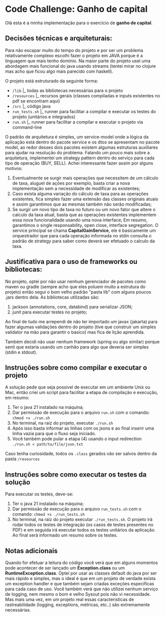 # Code Challenge: Ganho de capital 

Olá esta é a minha implementação para o exercicio de **ganho de capital**.

##  Decisões técnicas e arquiteturais:

Para não escapar muito do tempo do projeto e por ser um problema relativamente complexo escolhi fazer o projeto em JAVA porque é a linguagem que mais tenho domínio. Na maior parte do projeto usei uma abordagem mais funcional do java usando streams (tentei mirar no clojure mas acho que ficou algo mais parecido com haskell).

O projeto está estruturado da seguinte forma: 
- `/lib`
  |_ todas as bibliotecas necessárias para o projeto
- `/resources`
  |_ recursos gerais (classes compiladas e inputs existentes no pdf se encontram aqui)
- `/src`
  |_ código java
- `run_tests.sh`
  |_ runner para facilitar a compilar e executar os testes do projeto (unitários e integrados)
- `run.sh`
  |_ runner para facilitar a compilar e executar o projeto via command-line

O padrão de arquitetura é simples, um service-model  onde a lógica da aplicação está dentro do pacote service e os dtos se apresentam no pacote model, ao redor desses dois pacotes existem algumas estruturas auxiliares para ajudar na resolução do problema.
Falando um pouco mais sobre a arquitetura, implementei um strategy pattern dentro do serviço para cada tipo de operação (BUY, SELL). Achei interessante fazer assim por alguns motivos: 
1. Eventualmente se surgir mais operações que necessitem de um cálculo de taxa, aluguel de ações por exemplo, basta criar a nova implementação sem a necessidade de modificar as existentes;
2. Caso exista alguma variação do cálculo de taxa para as operações existentes, fica simples fazer uma extensão das classes originais atuais e assim garantimos que as mesmas também não serão modificadas;
3. Se surgir um novo tipo de taxa no futuro ou um novo fator que altere o calculo da taxa atual, basta que as operações existentes implementem essa nova funcionalidade usando uma nova interface;
Em resumo, garantimos o single responsability, open close, interface segregation.
O service principal se chama **CapitalGainService**, ele é basicamente um orquestrador que para cada operação informada no stdin consulta o padrão de strategy para saber como deverá ser efetuado o calculo da taxa. 

## Justificativa para o uso de frameworks ou bibliotecas:

No projeto, optei por não usar nenhum gerenciador de pacotes como maven ou gradle (sempre acho que eles poluem muito a estrutura do projeto) então segui o bom velho padrão "pasta lib" com alguns poucos .jars dentro dela.
As bibliotecas utilizadas são:
1. jackson (annotations, core, databind) para serializar JSON;
2. junit para executar testes no projeto;

Ao final de tudo me arrependi de não ter importado um javax (jakarta) para fazer algumas validações dentro do projeto (tive que construir um simples validator na mão para garantir o basico) mas fica de lição aprendida. 

Também decidi não usar nenhum framework (spring ou algo similar) porque senti que estaria usando um canhão para algo que deveria ser simples (stdin e stdout).  

## Instruções sobre como compilar e executar o projeto

A solução pede que seja possível de executar em um ambiente Unix ou Mac, então criei um script para facilitar a etapa de compilação e execução, em resumo:
1. Ter o java 21 instalado na máquina;
2. Dar permissão de execução para o arquivo `run.sh` com o comando: `chmod +x ./run.sh`
3. No terminal, na raiz do projeto, executar `./run.sh`
4. Após isso basta informar as linhas com os jsons e ao final inserir uma linha vazia para que o fluxo seja iniciado.
5. Você também pode pular a etapa (4) usando o input redirection `./run.sh < path/to/file/json.txt`

Caso tenha curiosidade, todos os `.class` gerados vão ser salvos dentro da pasta `/resources`

## Instruções sobre como executar os testes da solução

Para executar os testes, deve-se: 
1. Ter o java 21 instalado na máquina;
2. Dar permissão de execução para o arquivo `run_tests.sh` com o comando: `chmod +x ./run_tests.sh`
3. No terminal, na raiz do projeto executar `./run_tests.sh`. O projeto irá rodar todos os testes de integração (os casos de testes presentes no PDF) e em seguida irá executar todos os testes unitários da aplicação. Ao final será informado um resumo sobre os testes.

## Notas adicionais
Quando for efetuar a leitura do código você verá que em alguns momentos pode acontecer de ser lançado um **Exception.class** ou um **RuntimeException.class**. Optei por usar as classes default do java por ser mais rápido e simples, mas o ideal é que em um projeto de verdade exista um exception handler e que também sejam criadas exceções especificas para cada caso de uso.
Você também verá que não utilizei nenhum serviço de logging, nem mesmo o bom e velho Sysout pois não vi necessidade. Mas mais uma vez, em um projeto real essas caracteristicas de rastreabilidade (logging, exceptions, métricas, etc..) são extremamente necessárias.
